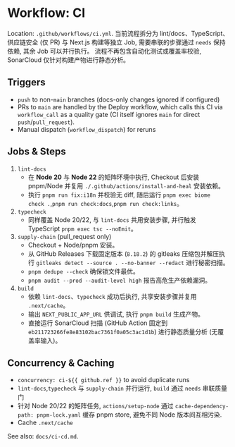 # Workflow: CI

Location: `.github/workflows/ci.yml`. 当前流程拆分为 lint/docs、TypeScript、供应链安全 (仅 PR) 与 Next.js 构建等独立 Job, 需要串联的步骤通过 `needs` 保持依赖, 其余 Job 可以并行执行。
流程不再包含自动化测试或覆盖率校验, SonarCloud 仅针对构建产物进行静态分析。

## Triggers
- `push` to non-`main` branches (docs-only changes ignored if configured)
- PRs to `main` are handled by the Deploy workflow, which calls this CI via `workflow_call` as a quality gate (CI itself ignores `main` for direct `push`/`pull_request`).
- Manual dispatch (`workflow_dispatch`) for reruns

## Jobs & Steps
1. `lint-docs`
   - 在 **Node 20** 与 **Node 22** 的矩阵环境中执行, Checkout 后安装 pnpm/Node 并复用 `./.github/actions/install-and-heal` 安装依赖。
   - 执行 `pnpm run fix:i18n` 并校验无 diff, 随后运行 `pnpm exec biome check .`,`pnpm run check:docs`,`pnpm run check:links`。
2. `typecheck`
   - 同样覆盖 Node 20/22, 与 `lint-docs` 共用安装步骤, 并行触发 TypeScript `pnpm exec tsc --noEmit`。
3. `supply-chain` (pull_request only)
   - Checkout + Node/pnpm 安装。
   - 从 GitHub Releases 下载固定版本 (`8.18.2`) 的 gitleaks 压缩包并解压执行 `gitleaks detect --source . --no-banner --redact` 进行秘密扫描。
   - `pnpm dedupe --check` 确保锁文件最优。
   - `pnpm audit --prod --audit-level high` 报告高危生产依赖漏洞。
4. `build`
   - 依赖 `lint-docs`、`typecheck` 成功后执行, 共享安装步骤并复用 `.next/cache`。
   - 输出 `NEXT_PUBLIC_APP_URL` 供调试, 执行 `pnpm build` 生成产物。
   - 直接运行 SonarCloud 扫描 (GitHub Action 固定到 `eb211723266fe8e83102bac7361f0a05c3ac1d1b`) 进行静态质量分析 (无覆盖率输入)。

## Concurrency & Caching
- `concurrency: ci-${{ github.ref }}` to avoid duplicate runs
- `lint-docs`,`typecheck` 与 `supply-chain` 并行运行, `build` 通过 `needs` 串联质量门
- 针对 Node 20/22 的矩阵任务, `actions/setup-node` 通过 `cache-dependency-path: pnpm-lock.yaml` 缓存 pnpm store, 避免不同 Node 版本间互相污染.
- Cache `.next/cache`

See also: `docs/ci-cd.md`.
